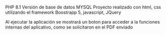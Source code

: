 PHP 8.1
Versión de base de datos MYSQL
Proyecto realizado con html, css utilizando el framework Boostrapp 5, javascript, JQuery

Al ejecutar la aplicación se mostrará un boton para acceder a la funciones internas del aplicativo, como se solicitaron en el PDF enviado


